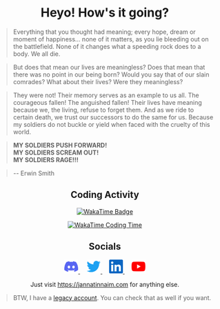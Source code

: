 <div align="center">

# Heyo! How's it going?

</div>

> Everything that you thought had meaning; every hope, dream or moment of
> happiness… none of it matters, as you lie bleeding out on the battlefield.
> None of it changes what a speeding rock does to a body. We all die.

> But does that mean our lives are meaningless? Does that mean that there was
> no point in our being born? Would you say that of our slain comrades? What
> about their lives? Were they meaningless?

> They were not! Their memory serves as an example to us all. The courageous
> fallen! The anguished fallen! Their lives have meaning because we, the
> living, refuse to forget them. And as we ride to certain death, we trust our
> successors to do the same for us. Because my soldiers do not buckle or yield
> when faced with the cruelty of this world.

> **MY SOLDIERS PUSH FORWARD!**\
> **MY SOLDIERS SCREAM OUT!**\
> **MY SOLDIERS RAGE!!!**

> -- Erwin Smith

<div align="center">

## Coding Activity

[![WakaTime Badge](https://wakatime.com/badge/user/16f921d3-bae9-4c22-aba7-3f28247d6dba.svg?style=for-the-badge)](https://wakatime.com/jNaimXIII)

[![WakaTime Coding Time](https://github-readme-stats.vercel.app/api/wakatime?username=jNaimXIII&hide_title=true&theme=transparent&layout=compact&langs_count=12&range=all_time)](https://wakatime.com/jNaimXIII)

## Socials

<a  target="_blank" href="https://discord.gg/fNQ9EbhVPX">
    <img alt="Discord"src="docs/images/discord.svg" height="32" />
</a>
&nbsp; &nbsp;
<a  target="_blank" href="https://twitter.com/jNaimXIII">
    <img alt="Twitter"src="docs/images/twitter.svg" height="32" />
</a>
&nbsp; &nbsp;
<a target="_blank" href="https://linkedin.com/in/jNaimXIII">
    <img alt="LinkedIn" src="docs/images/linkedin.svg" height="32" />
</a>
&nbsp; &nbsp;
<a target="_blank" href="https://youtube.com/channel/UCov_vTQLbt22Cu1LH-ZRKyw">
    <img alt="YouTube" src="docs/images/youtube.svg" height="32" />
</a>

Just visit <https://jannatinnaim.com> for anything else.

</div>

> BTW, I have a [legacy account](https://github.com/JannatinNaim). You can check that as well if you want.
